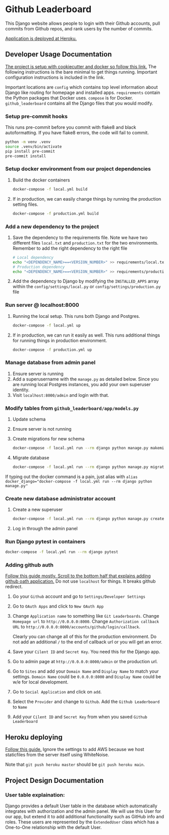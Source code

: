 # Github Leaderboard

This Django website allows people to login with their Github accounts, pull commits from Github repos,
and rank users by the number of commits.

[Application is deployed at Heroku.](https://fierce-shore-14743.herokuapp.com/)

## Developer Usage Documentation

[The project is setup with cookiecutter and docker so follow this link.](https://cookiecutter-django.readthedocs.io/en/latest/developing-locally-docker.html)
The following instructions is the bare minimal to get things running. Important configuration instructions is included
in the link.

Important locations are `config` which contains top level information about Django like routing for homepage and
installed apps. `requirements` contain the Python packages that Docker uses. `compose` is for
Docker. `github_leaderboard` contains all the Django files that you would modify.

### Setup pre-commit hooks

This runs pre-commit before you commit with flake8 and black autoformatting. If you have flake8 errors,
the code will fail to commit.

```bash
python -m venv .venv
source .venv/bin/activate
pip install pre-commit
pre-commit install
```

### Setup docker environment from our project dependencies

1. Build the docker containers

   ```bash
   docker-compose -f local.yml build
   ```

2. If in production, we can easily change things by running the production setting files.

   ```bash
   docker-compose -f production.yml build
   ```

### Add a new dependency to the project

1. Save the dependency to the requirements file. Note we have two different files `local.txt` and `production.txt` for
   the two environments. Remember to add the right dependency to the right file

   ```bash
   # Local dependency
   echo "<DEPENDENCY_NAME>==<VERSION_NUMBER>" >> requirements/local.txt
   # Production dependency
   echo "<DEPENDENCY_NAME>==<VERSION_NUMBER>" >> requirements/production.txt
   ```

2. Add the dependency to Django by modifying the ```INSTALLED_APPS``` array within the ```config/settings/local.py```
   or `config/settings/production.py` file

### Run server @ localhost:8000

1. Running the local setup. This runs both Django and Postgres.

   ```bash
   docker-compose -f local.yml up
   ```

2. If in production, we can run it easily as well. This runs additional things for running things in production
   environment.

   ```bash
   docker-compose -f production.yml up
   ```

### Manage database from admin panel

1. Ensure server is running
2. Add a superusername with the `manage.py` as detailed below. Since you are running local Postgres instances, you add
   your own superuser identity.
3. Visit ```localhost:8000/admin``` and login with that.

### Modify tables from ```github_leaderboard/app/models.py```

1. Update schema
2. Ensure server is not running
3. Create migrations for new schema

   ```bash
   docker-compose -f local.yml run --rm django python manage.py makemigrations
   ```

4. Migrate database

   ```bash
   docker-compose -f local.yml run --rm django python manage.py migrate
   ```

If typing out the docker command is a pain, just alias
with `alias docker_django="docker-compose -f local.yml run --rm django python manage.py"`

### Create new database administrator account

1. Create a new superuser

   ```bash
   docker-compose -f local.yml run --rm django python manage.py createsuperuser
   ```

2. Log in through the admin panel

### Run Django pytest in containers
```bash
docker-compose -f local.yml run --rm django pytest
```

### Adding github auth

[Follow this guide mostly. Scroll to the bottom half that explains adding github oath application.](https://kodnito.com/posts/django-authentication-github/)
Do not use `localhost` for things. It breaks github redirect.

1. Go your `Github` account and go to `Settings/Developer Settings`

1. Go to `OAuth Apps` and click to `New OAuth App`

1. Change `Application name` to something like `Git Leaderboards`.
 Change `Homepage url` to `http://0.0.0.0:8000`.
 Change `Authorization callback URL` to `http://0.0.0.0:8000/accounts/github/login/callback`.

    Clearly you can change all of this for the production environment. Do not add an additional `/` to the end of
    callback url or you will get an error.

1. Save your `Cilent ID` and `Secret Key`. You need this for the Django app.

1. Go to admin page at `http://0.0.0.0:8000/admin` or the production url.

1. Go to `Sites` and add your `Domain Name` and `Display Name` to match your settings.
 `Domain Name` could be `0.0.0.0:8000` and `Display Name` could be w/e for local development.

1. Go to `Social Application` and click on `add`.

1. Select the `Provider` and change to `Github`. Add the `Github Leaderboard` to `Name`

1. Add your `Cilent ID` and `Secret Key` from when you saved `Github Leaderboard`

## Heroku deploying
[Follow this guide.](https://cookiecutter-django.readthedocs.io/en/latest/deployment-on-heroku.html)
Ignore the settings to add AWS because we host staticfiles from the server itself using WhiteNoise.

Note that `git push heroku master` should be `git push heroku main`.


## Project Design Documentation

### User table explaination:

Django provides a default User table in the database which automatically integrates with authorization and the admin
panel. We will use this User for our app, but extend it to add additional functionality such as GitHub info and roles.
These users are represented by the ```ExtendedUser``` class which has a One-to-One relationship with the default User.
